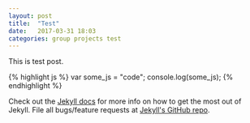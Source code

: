 ```yaml
---
layout: post
title:  "Test"
date:   2017-03-31 18:03
categories: group projects test
---
```


This is test post.

{% highlight js %}
var some_js = "code";
console.log(some_js);
{% endhighlight %}

Check out the [Jekyll docs][jekyll] for more info on how to get the most out of Jekyll. File all bugs/feature requests at [Jekyll's GitHub repo][jekyll-gh].

[jekyll-gh]: https://github.com/mojombo/jekyll
[jekyll]:    http://jekyllrb.com
